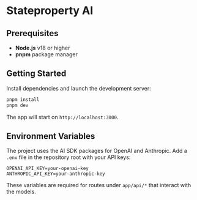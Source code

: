 # Stateproperty AI

## Prerequisites
- **Node.js** v18 or higher
- **pnpm** package manager

## Getting Started

Install dependencies and launch the development server:

```bash
pnpm install
pnpm dev
```

The app will start on `http://localhost:3000`.

## Environment Variables

The project uses the AI SDK packages for OpenAI and Anthropic. Add a `.env` file in the repository root with your API keys:

```env
OPENAI_API_KEY=your-openai-key
ANTHROPIC_API_KEY=your-anthropic-key
```

These variables are required for routes under `app/api/*` that interact with the models.

